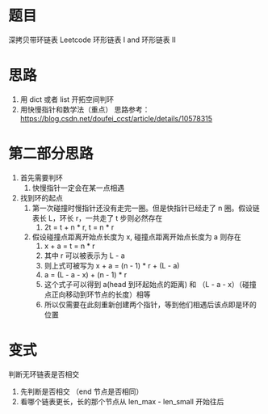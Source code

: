 # 题目
深拷贝带环链表
Leetcode 环形链表 I and 环形链表 II
# 思路
1. 用 dict 或者 list 开拓空间判环
2. 用快慢指针和数学法（重点）
思路参考： https://blog.csdn.net/doufei_ccst/article/details/10578315

# 第二部分思路
1. 首先需要判环
   1. 快慢指针一定会在某一点相遇
2. 找到环的起点
   1. 第一次碰撞时慢指针还没有走完一圈。但是快指针已经走了 n 圈。假设链表长 L，环长 r，一共走了 t 步则必然存在
      1. 2t = t + n * r, t = n * r
   2. 假设碰撞点距离开始点长度为 x, 碰撞点距离开始点长度为 a 则存在
      1. x + a = t = n * r
      2. 其中 r 可以被表示为 L - a
      3. 则上式可被写为 x + a = (n - 1) * r + (L - a)
      4. a = (L - a - x) + (n - 1) * r
      5. 这个式子可以得到 a(head 到环起始点的距离) 和 （L - a - x）（碰撞点正向移动到环节点的长度）相等
      6. 所以仅需要在此刻重新创建两个指针，等到他们相遇后该点即是环的位置

# 变式
判断无环链表是否相交
1. 先判断是否相交 （end 节点是否相同）
2. 看哪个链表更长，长的那个节点从 len_max - len_small 开始往后